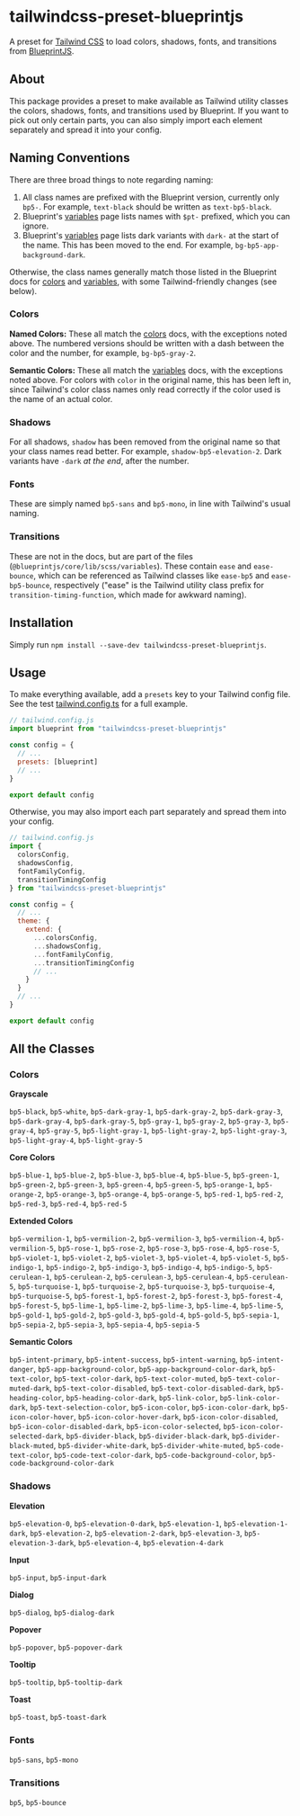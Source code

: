 # tailwindcss-preset-blueprintjs

A preset for [Tailwind CSS](https://tailwindcss.com/docs/installation) to load
colors, shadows, fonts, and transitions from
[BlueprintJS](https://blueprintjs.com/docs/).

## About

This package provides a preset to make available as Tailwind utility classes the
colors, shadows, fonts, and transitions used by Blueprint. If you want to pick
out only certain parts, you can also simply import each element separately and
spread it into your config.

## Naming Conventions

There are three broad things to note regarding naming:

1. All class names are prefixed with the Blueprint version, currently only
   `bp5-`. For example, `text-black` should be written as `text-bp5-black`.
2. Blueprint's [variables](https://blueprintjs.com/docs/#core/variables) page
   lists names with `$pt-` prefixed, which you can ignore.
3. Blueprint's
   [variables](https://blueprintjs.com/docs/#core/variables.color-aliases) page
   lists dark variants with `dark-` at the start of the name. This has been
   moved to the end. For example, `bg-bp5-app-background-dark`.

Otherwise, the class names generally match those listed in the Blueprint docs
for [colors](https://blueprintjs.com/docs/#core/colors) and
[variables](https://blueprintjs.com/docs/#core/variables), with some
Tailwind-friendly changes (see below).

### Colors

**Named Colors:** These all match the
[colors](https://blueprintjs.com/docs/#core/colors) docs, with the exceptions
noted above. The numbered versions should be written with a dash between the
color and the number, for example, `bg-bp5-gray-2`.

**Semantic Colors:** These all match the
[variables](https://blueprintjs.com/docs/#core/variables.color-aliases) docs,
with the exceptions noted above. For colors with `color` in the original name,
this has been left in, since Tailwind's color class names only read correctly if
the color used is the name of an actual color.

### Shadows

For all shadows, `shadow` has been removed from the original name so that your
class names read better. For example, `shadow-bp5-elevation-2`. Dark variants
have `-dark` _at the end_, after the number.

### Fonts

These are simply named `bp5-sans` and `bp5-mono`, in line with Tailwind's usual
naming.

### Transitions

These are not in the docs, but are part of the files
(`@blueprintjs/core/lib/scss/variables`). These contain `ease` and
`ease-bounce`, which can be referenced as Tailwind classes like `ease-bp5` and
`ease-bp5-bounce`, respectively ("ease" is the Tailwind utility class prefix for
`transition-timing-function`, which made for awkward naming).

## Installation

Simply run `npm install --save-dev tailwindcss-preset-blueprintjs`.

## Usage

To make everything available, add a `presets` key to your Tailwind config file.
See the test [tailwind.config.ts](test/tailwind.config.ts) for a full example.

```js
// tailwind.config.js
import blueprint from "tailwindcss-preset-blueprintjs"

const config = {
  // ...
  presets: [blueprint]
  // ...
}

export default config
```

Otherwise, you may also import each part separately and spread them into your
config.

```js
// tailwind.config.js
import {
  colorsConfig,
  shadowsConfig,
  fontFamilyConfig,
  transitionTimingConfig
} from "tailwindcss-preset-blueprintjs"

const config = {
  // ...
  theme: {
    extend: {
      ...colorsConfig,
      ...shadowsConfig,
      ...fontFamilyConfig,
      ...transitionTimingConfig
      // ...
    }
  }
  // ...
}

export default config
```

## All the Classes

### Colors

**Grayscale**

`bp5-black`, `bp5-white`, `bp5-dark-gray-1`, `bp5-dark-gray-2`,
`bp5-dark-gray-3`, `bp5-dark-gray-4`, `bp5-dark-gray-5`, `bp5-gray-1`,
`bp5-gray-2`, `bp5-gray-3`, `bp5-gray-4`, `bp5-gray-5`, `bp5-light-gray-1`,
`bp5-light-gray-2`, `bp5-light-gray-3`, `bp5-light-gray-4`, `bp5-light-gray-5`

**Core Colors**

`bp5-blue-1`, `bp5-blue-2`, `bp5-blue-3`, `bp5-blue-4`, `bp5-blue-5`,
`bp5-green-1`, `bp5-green-2`, `bp5-green-3`, `bp5-green-4`, `bp5-green-5`,
`bp5-orange-1`, `bp5-orange-2`, `bp5-orange-3`, `bp5-orange-4`, `bp5-orange-5`,
`bp5-red-1`, `bp5-red-2`, `bp5-red-3`, `bp5-red-4`, `bp5-red-5`

**Extended Colors**

`bp5-vermilion-1`, `bp5-vermilion-2`, `bp5-vermilion-3`, `bp5-vermilion-4`,
`bp5-vermilion-5`, `bp5-rose-1`, `bp5-rose-2`, `bp5-rose-3`, `bp5-rose-4`,
`bp5-rose-5`, `bp5-violet-1`, `bp5-violet-2`, `bp5-violet-3`, `bp5-violet-4`,
`bp5-violet-5`, `bp5-indigo-1`, `bp5-indigo-2`, `bp5-indigo-3`, `bp5-indigo-4`,
`bp5-indigo-5`, `bp5-cerulean-1`, `bp5-cerulean-2`, `bp5-cerulean-3`,
`bp5-cerulean-4`, `bp5-cerulean-5`, `bp5-turquoise-1`, `bp5-turquoise-2`,
`bp5-turquoise-3`, `bp5-turquoise-4`, `bp5-turquoise-5`, `bp5-forest-1`,
`bp5-forest-2`, `bp5-forest-3`, `bp5-forest-4`, `bp5-forest-5`, `bp5-lime-1`,
`bp5-lime-2`, `bp5-lime-3`, `bp5-lime-4`, `bp5-lime-5`, `bp5-gold-1`,
`bp5-gold-2`, `bp5-gold-3`, `bp5-gold-4`, `bp5-gold-5`, `bp5-sepia-1`,
`bp5-sepia-2`, `bp5-sepia-3`, `bp5-sepia-4`, `bp5-sepia-5`

**Semantic Colors**

`bp5-intent-primary`, `bp5-intent-success`, `bp5-intent-warning`,
`bp5-intent-danger`, `bp5-app-background-color`,
`bp5-app-background-color-dark`, `bp5-text-color`, `bp5-text-color-dark`,
`bp5-text-color-muted`, `bp5-text-color-muted-dark`, `bp5-text-color-disabled`,
`bp5-text-color-disabled-dark`, `bp5-heading-color`, `bp5-heading-color-dark`,
`bp5-link-color`, `bp5-link-color-dark`, `bp5-text-selection-color`,
`bp5-icon-color`, `bp5-icon-color-dark`, `bp5-icon-color-hover`,
`bp5-icon-color-hover-dark`, `bp5-icon-color-disabled`,
`bp5-icon-color-disabled-dark`, `bp5-icon-color-selected`,
`bp5-icon-color-selected-dark`, `bp5-divider-black`, `bp5-divider-black-dark`,
`bp5-divider-black-muted`, `bp5-divider-white-dark`, `bp5-divider-white-muted`,
`bp5-code-text-color`, `bp5-code-text-color-dark`, `bp5-code-background-color`,
`bp5-code-background-color-dark`

### Shadows

**Elevation**

`bp5-elevation-0`, `bp5-elevation-0-dark`, `bp5-elevation-1`,
`bp5-elevation-1-dark`, `bp5-elevation-2`, `bp5-elevation-2-dark`,
`bp5-elevation-3`, `bp5-elevation-3-dark`, `bp5-elevation-4`,
`bp5-elevation-4-dark`

**Input**

`bp5-input`, `bp5-input-dark`

**Dialog**

`bp5-dialog`, `bp5-dialog-dark`

**Popover**

`bp5-popover`, `bp5-popover-dark`

**Tooltip**

`bp5-tooltip`, `bp5-tooltip-dark`

**Toast**

`bp5-toast`, `bp5-toast-dark`

### Fonts

`bp5-sans`, `bp5-mono`

### Transitions

`bp5`, `bp5-bounce`
